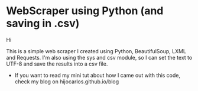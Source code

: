
# WebScraper using Python (and saving in .csv)
Hi

This is a simple web scraper I created using Python, BeautifulSoup, LXML and Requests. 
I'm also using the sys and csv module, so I can set the text to UTF-8 and save the results into a csv file. 



* If you want to read my mini tut about how I came out with this code, check my blog on
hijocarlos.github.io/blog


